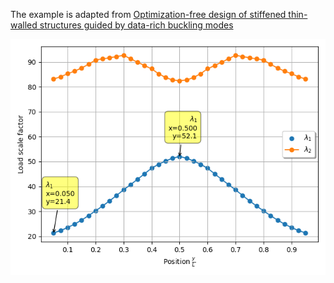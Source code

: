 The example is adapted from [Optimization-free design of stiffened thin-walled structures guided by data-rich buckling modes](https://doi.org/10.1016/j.ast.2024.109287)

![DOE](Sampling.png)

